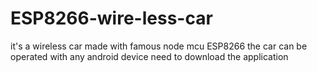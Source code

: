 # ESP8266-wire-less-car
it's a wireless car made with famous node mcu ESP8266 the car can be operated with any android device need to download the application

